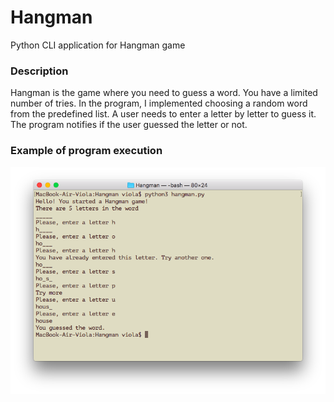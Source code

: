 # Hangman
Python CLI application for Hangman game

### Description
Hangman is the game where you need to guess a word. You have a limited number of tries.
In the program, I implemented choosing a random word from the predefined list.
A user needs to enter a letter by letter to guess it.
The program notifies if the user guessed the letter or not.

### Example of program execution
![Example of program execution](example.png)
